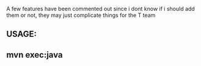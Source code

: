 A few features have been commented out since i dont know if i should add them or not, they may just complicate things for the T team



USAGE:
--------
mvn exec:java   
--------





